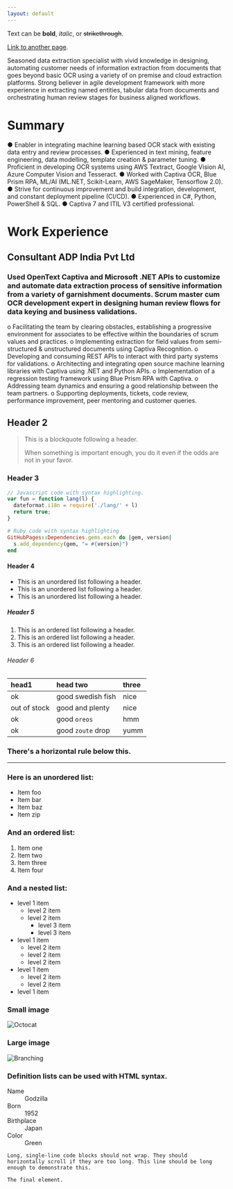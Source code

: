 ```yaml
---
layout: default
---
```


Text can be **bold**, _italic_, or ~~strikethrough~~.

[Link to another page](./another-page.html).

Seasoned data extraction specialist with vivid knowledge in designing, automating customer needs of information extraction from documents that goes beyond basic OCR using a variety of on premise and cloud extraction platforms. Strong believer in agile development framework with more experience in extracting named entities, tabular data from documents and orchestrating human review stages for business aligned workflows.

# Summary

●	Enabler in integrating machine learning based OCR stack with existing data entry and review processes.
●	Experienced in text mining, feature engineering, data modelling, template creation & parameter tuning.
●	Proficient in developing OCR systems using AWS Textract, Google Vision AI, Azure Computer Vision and Tesseract.
●	Worked with Captiva OCR, Blue Prism RPA, ML/AI (ML.NET, Scikit-Learn, AWS SageMaker, Tensorflow 2.0).
●	Strive for continuous improvement and build integration, development, and constant deployment pipeline (CI/CD).
●	Experienced in C#, Python, PowerShell & SQL.
●	Captiva 7 and ITIL V3 certified professional.

# Work Experience

## Consultant												         ADP India Pvt Ltd

### Used OpenText Captiva and Microsoft .NET APIs to customize and automate data extraction process of sensitive information from a variety of garnishment documents. Scrum master cum OCR development expert in designing human review flows for data keying and business validations. 

o	Facilitating the team by clearing obstacles, establishing a progressive environment for associates to be effective within the boundaries of scrum values and practices.
o	Implementing extraction for field values from semi-structured & unstructured documents using Captiva Recognition.
o	Developing and consuming REST APIs to interact with third party systems for validations.
o	Architecting and integrating open source machine learning libraries with Captiva using .NET and Python APIs.
o	Implementation of a regression testing framework using Blue Prism RPA with Captiva.
o	Addressing team dynamics and ensuring a good relationship between the team partners.
o	Supporting deployments, tickets, code review, performance improvement, peer mentoring and customer queries.


## Header 2

> This is a blockquote following a header.
>
> When something is important enough, you do it even if the odds are not in your favor.

### Header 3

```js
// Javascript code with syntax highlighting.
var fun = function lang(l) {
  dateformat.i18n = require('./lang/' + l)
  return true;
}
```

```ruby
# Ruby code with syntax highlighting
GitHubPages::Dependencies.gems.each do |gem, version|
  s.add_dependency(gem, "= #{version}")
end
```

#### Header 4

*   This is an unordered list following a header.
*   This is an unordered list following a header.
*   This is an unordered list following a header.

##### Header 5

1.  This is an ordered list following a header.
2.  This is an ordered list following a header.
3.  This is an ordered list following a header.

###### Header 6

| head1        | head two          | three |
|:-------------|:------------------|:------|
| ok           | good swedish fish | nice  |
| out of stock | good and plenty   | nice  |
| ok           | good `oreos`      | hmm   |
| ok           | good `zoute` drop | yumm  |

### There's a horizontal rule below this.

* * *

### Here is an unordered list:

*   Item foo
*   Item bar
*   Item baz
*   Item zip

### And an ordered list:

1.  Item one
1.  Item two
1.  Item three
1.  Item four

### And a nested list:

- level 1 item
  - level 2 item
  - level 2 item
    - level 3 item
    - level 3 item
- level 1 item
  - level 2 item
  - level 2 item
  - level 2 item
- level 1 item
  - level 2 item
  - level 2 item
- level 1 item

### Small image

![Octocat](https://github.githubassets.com/images/icons/emoji/octocat.png)

### Large image

![Branching](https://guides.github.com/activities/hello-world/branching.png)


### Definition lists can be used with HTML syntax.

<dl>
<dt>Name</dt>
<dd>Godzilla</dd>
<dt>Born</dt>
<dd>1952</dd>
<dt>Birthplace</dt>
<dd>Japan</dd>
<dt>Color</dt>
<dd>Green</dd>
</dl>

```
Long, single-line code blocks should not wrap. They should horizontally scroll if they are too long. This line should be long enough to demonstrate this.
```

```
The final element.
```
